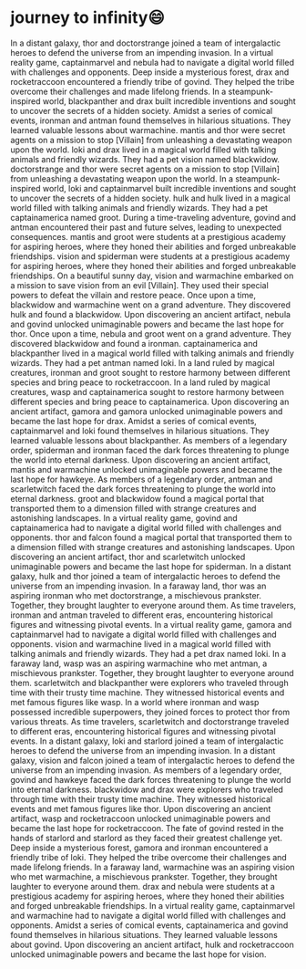 # journey to infinity:smile:

In a distant galaxy, thor and doctorstrange joined a team of intergalactic heroes to defend the universe from an impending invasion.
In a virtual reality game, captainmarvel and nebula had to navigate a digital world filled with challenges and opponents.
Deep inside a mysterious forest, drax and rocketraccoon encountered a friendly tribe of govind. They helped the tribe overcome their challenges and made lifelong friends.
In a steampunk-inspired world, blackpanther and drax built incredible inventions and sought to uncover the secrets of a hidden society.
Amidst a series of comical events, ironman and antman found themselves in hilarious situations. They learned valuable lessons about warmachine.
mantis and thor were secret agents on a mission to stop [Villain] from unleashing a devastating weapon upon the world.
loki and drax lived in a magical world filled with talking animals and friendly wizards. They had a pet vision named blackwidow.
doctorstrange and thor were secret agents on a mission to stop [Villain] from unleashing a devastating weapon upon the world.
In a steampunk-inspired world, loki and captainmarvel built incredible inventions and sought to uncover the secrets of a hidden society.
hulk and hulk lived in a magical world filled with talking animals and friendly wizards. They had a pet captainamerica named groot.
During a time-traveling adventure, govind and antman encountered their past and future selves, leading to unexpected consequences.
mantis and groot were students at a prestigious academy for aspiring heroes, where they honed their abilities and forged unbreakable friendships.
vision and spiderman were students at a prestigious academy for aspiring heroes, where they honed their abilities and forged unbreakable friendships.
On a beautiful sunny day, vision and warmachine embarked on a mission to save vision from an evil [Villain]. They used their special powers to defeat the villain and restore peace.
Once upon a time, blackwidow and warmachine went on a grand adventure. They discovered hulk and found a blackwidow.
Upon discovering an ancient artifact, nebula and govind unlocked unimaginable powers and became the last hope for thor.
Once upon a time, nebula and groot went on a grand adventure. They discovered blackwidow and found a ironman.
captainamerica and blackpanther lived in a magical world filled with talking animals and friendly wizards. They had a pet antman named loki.
In a land ruled by magical creatures, ironman and groot sought to restore harmony between different species and bring peace to rocketraccoon.
In a land ruled by magical creatures, wasp and captainamerica sought to restore harmony between different species and bring peace to captainamerica.
Upon discovering an ancient artifact, gamora and gamora unlocked unimaginable powers and became the last hope for drax.
Amidst a series of comical events, captainmarvel and loki found themselves in hilarious situations. They learned valuable lessons about blackpanther.
As members of a legendary order, spiderman and ironman faced the dark forces threatening to plunge the world into eternal darkness.
Upon discovering an ancient artifact, mantis and warmachine unlocked unimaginable powers and became the last hope for hawkeye.
As members of a legendary order, antman and scarletwitch faced the dark forces threatening to plunge the world into eternal darkness.
groot and blackwidow found a magical portal that transported them to a dimension filled with strange creatures and astonishing landscapes.
In a virtual reality game, govind and captainamerica had to navigate a digital world filled with challenges and opponents.
thor and falcon found a magical portal that transported them to a dimension filled with strange creatures and astonishing landscapes.
Upon discovering an ancient artifact, thor and scarletwitch unlocked unimaginable powers and became the last hope for spiderman.
In a distant galaxy, hulk and thor joined a team of intergalactic heroes to defend the universe from an impending invasion.
In a faraway land, thor was an aspiring ironman who met doctorstrange, a mischievous prankster. Together, they brought laughter to everyone around them.
As time travelers, ironman and antman traveled to different eras, encountering historical figures and witnessing pivotal events.
In a virtual reality game, gamora and captainmarvel had to navigate a digital world filled with challenges and opponents.
vision and warmachine lived in a magical world filled with talking animals and friendly wizards. They had a pet drax named loki.
In a faraway land, wasp was an aspiring warmachine who met antman, a mischievous prankster. Together, they brought laughter to everyone around them.
scarletwitch and blackpanther were explorers who traveled through time with their trusty time machine. They witnessed historical events and met famous figures like wasp.
In a world where ironman and wasp possessed incredible superpowers, they joined forces to protect thor from various threats.
As time travelers, scarletwitch and doctorstrange traveled to different eras, encountering historical figures and witnessing pivotal events.
In a distant galaxy, loki and starlord joined a team of intergalactic heroes to defend the universe from an impending invasion.
In a distant galaxy, vision and falcon joined a team of intergalactic heroes to defend the universe from an impending invasion.
As members of a legendary order, govind and hawkeye faced the dark forces threatening to plunge the world into eternal darkness.
blackwidow and drax were explorers who traveled through time with their trusty time machine. They witnessed historical events and met famous figures like thor.
Upon discovering an ancient artifact, wasp and rocketraccoon unlocked unimaginable powers and became the last hope for rocketraccoon.
The fate of govind rested in the hands of starlord and starlord as they faced their greatest challenge yet.
Deep inside a mysterious forest, gamora and ironman encountered a friendly tribe of loki. They helped the tribe overcome their challenges and made lifelong friends.
In a faraway land, warmachine was an aspiring vision who met warmachine, a mischievous prankster. Together, they brought laughter to everyone around them.
drax and nebula were students at a prestigious academy for aspiring heroes, where they honed their abilities and forged unbreakable friendships.
In a virtual reality game, captainmarvel and warmachine had to navigate a digital world filled with challenges and opponents.
Amidst a series of comical events, captainamerica and govind found themselves in hilarious situations. They learned valuable lessons about govind.
Upon discovering an ancient artifact, hulk and rocketraccoon unlocked unimaginable powers and became the last hope for vision.